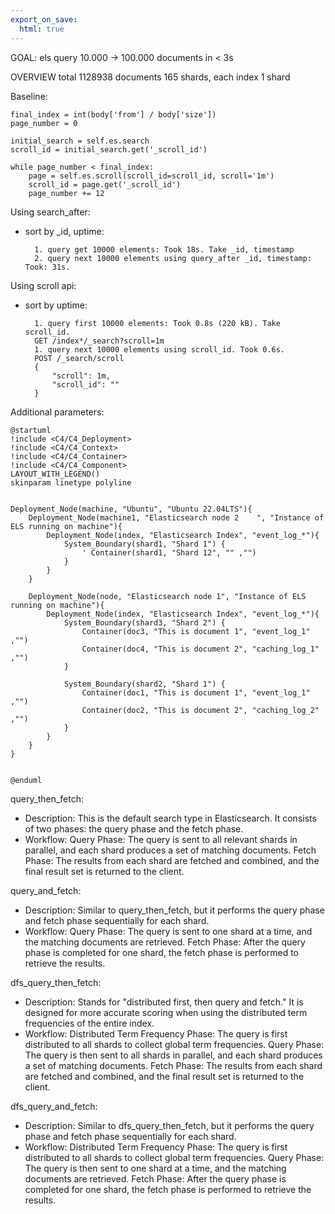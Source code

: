 ```yaml
---
export_on_save:
  html: true
---
```


GOAL: els query 10.000 -> 100.000 documents in < 3s

OVERVIEW
    total 1128938 documents
    165 shards, each index 1 shard

Baseline:

    final_index = int(body['from'] / body['size'])
    page_number = 0
    
    initial_search = self.es.search
    scroll_id = initial_search.get('_scroll_id')
    
    while page_number < final_index:
        page = self.es.scroll(scroll_id=scroll_id, scroll='1m')
        scroll_id = page.get('_scroll_id')
        page_number += 12

Using search_after:
+ sort by _id, uptime:

        1. query get 10000 elements: Took 18s. Take _id, timestamp
        2. query next 10000 elements using query_after _id, timestamp: Took: 31s.
Using scroll api:
+ sort by uptime:

        1. query first 10000 elements: Took 0.8s (220 kB). Take scroll_id.
        GET /index*/_search?scroll=1m
        1. query next 10000 elements using scroll_id. Took 0.6s.
        POST /_search/scroll                                                               
        {
            "scroll": 1m,
            "scroll_id": ""
        }

Additional parameters:
```plantuml
@startuml
!include <C4/C4_Deployment>
!include <C4/C4_Context>
!include <C4/C4_Container>
!include <C4/C4_Component>
LAYOUT_WITH_LEGEND()
skinparam linetype polyline


Deployment_Node(machine, "Ubuntu", "Ubuntu 22.04LTS"){
    Deployment_Node(machine1, "Elasticsearch node 2    ", "Instance of ELS running on machine"){
        Deployment_Node(index, "Elasticsearch Index", "event_log_*"){
            System_Boundary(shard1, "Shard 1") {
                ' Container(shard1, "Shard 12", "" ,"")
            }
        }
    }

    Deployment_Node(node, "Elasticsearch node 1", "Instance of ELS running on machine"){
        Deployment_Node(index, "Elasticsearch Index", "event_log_*"){
            System_Boundary(shard3, "Shard 2") {
                Container(doc3, "This is document 1", "event_log_1" ,"")
                Container(doc4, "This is document 2", "caching_log_1" ,"")
            }

            System_Boundary(shard2, "Shard 1") {
                Container(doc1, "This is document 1", "event_log_1" ,"")
                Container(doc2, "This is document 2", "caching_log_2" ,"")
            }
        }
    }
}


@enduml
```

query_then_fetch:
- Description: This is the default search type in Elasticsearch. It consists of two phases: the query phase and the fetch phase.
- Workflow:
    Query Phase: The query is sent to all relevant shards in parallel, and each shard produces a set of matching documents.
    Fetch Phase: The results from each shard are fetched and combined, and the final result set is returned to the client.
    
query_and_fetch:
- Description: Similar to query_then_fetch, but it performs the query phase and fetch phase sequentially for each shard.
- Workflow:
    Query Phase: The query is sent to one shard at a time, and the matching documents are retrieved.
    Fetch Phase: After the query phase is completed for one shard, the fetch phase is performed to retrieve the results.

dfs_query_then_fetch:
- Description: Stands for "distributed first, then query and fetch." It is designed for more accurate scoring when using the distributed term frequencies of the entire index.
- Workflow:
    Distributed Term Frequency Phase: The query is first distributed to all shards to collect global term frequencies.
    Query Phase: The query is then sent to all shards in parallel, and each shard produces a set of matching documents.
    Fetch Phase: The results from each shard are fetched and combined, and the final result set is returned to the client.

dfs_query_and_fetch:
- Description: Similar to dfs_query_then_fetch, but it performs the query phase and fetch phase sequentially for each shard.
- Workflow:
    Distributed Term Frequency Phase: The query is first distributed to all shards to collect global term frequencies.
    Query Phase: The query is then sent to one shard at a time, and the matching documents are retrieved.
    Fetch Phase: After the query phase is completed for one shard, the fetch phase is performed to retrieve the results.

